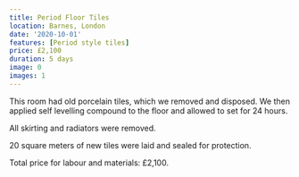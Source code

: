 ```yaml
---
title: Period Floor Tiles
location: Barnes, London
date: '2020-10-01'
features: [Period style tiles]
price: £2,100
duration: 5 days
image: 0
images: 1
---
```


This room had old porcelain tiles, which we removed and disposed. We then applied self levelling compound to the floor and allowed to set for 24 hours.

All skirting and radiators were removed.

20 square meters of new tiles were laid and sealed for protection.

Total price for labour and materials: £2,100.
